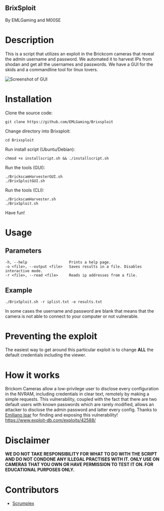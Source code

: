 BrixSploit
------------
By EMLGaming and M00SE


# Description
This is a script that utilizes an exploit in the Brickcom cameras that reveal the admin username and password. We automated it to harvest IPs from shodan and get all the usernames and passwords. We have a GUI for the skids and a commandline tool for linux lovers.

![Screenshot of GUI](https://raw.githubusercontent.com/EMLGaming/BrixSploit/master/gui.png)


# Installation
Clone the source code:
```
git clone https://github.com/EMLGaming/Brixsploit
```

Change directory into Brixsploit:
```
cd Brixsploit
```

Run install script (Ubuntu/Debian):
```
chmod +x installscript.sh && ./installscript.sh
```

Run the tools (GUI):
```
./BrickscamHarvesterGUI.sh
./BrixSploitGUI.sh
```

Run the tools (CLI):
```
./BrickscamHarvester.sh
./BrixSploit.sh
```

Have fun!


# Usage
## Parameters
```
-h, --help                   Prints a help page.
-o <file>, --output <file>   Saves results in a file. Disables interactive mode.
-r <file>, --read <file>     Reads ip addresses from a file.
```

## Example
```
./BrixSploit.sh -r iplist.txt -o results.txt
```

In some cases the username and password are blank that means that the camera is not able to connect to your computer or not vulnerable.

# Preventing the exploit
The easiest way to get around this particular exploit is to change **ALL** the default credentials including the viewer.

# How it works
Brickom Cameras allow a low-privilege user to disclose every configuration
in the NVRAM, including credentials in clear text, remotely by making a
simple requests. This vulnerability, coupled with the fact that there are
two default users with known passwords which are rarely modified, allows an
attacker to disclose the admin password and latter every config.
Thanks to [Emiliano Ipar](https://twitter.com/maninoipar) for finding and exposing this vulnerability! https://www.exploit-db.com/exploits/42588/

# Disclaimer
**WE DO NOT TAKE RESPONSIBILITY FOR WHAT TO DO WITH THE SCRIPT AND DO NOT CONDONE ANY ILLEGAL PRACTISES WITH IT. ONLY USE ON CAMERAS THAT YOU OWN OR HAVE PERMISSION TO TEST IT ON. FOR EDUCATIONAL PURPOSES ONLY.**

# Contributors
 - [Scrumplex](https://scrumplex.net)
